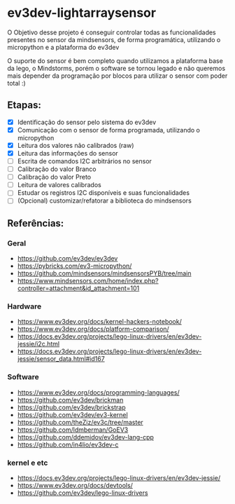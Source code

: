 # ev3dev-lightarraysensor

O Objetivo desse projeto é conseguir controlar todas as funcionalidades presentes no sensor da mindsensors, de forma programática, utilizando o micropython e a plataforma do ev3dev

O suporte do sensor é bem completo quando utilizamos a plataforma base da lego, o Mindstorms, porém o software se tornou legado e não queremos mais depender da programação por blocos para utilizar o sensor com poder total :) 

## Etapas:
- [x] Identificação do sensor pelo sistema do ev3dev
- [x] Comunicação com o sensor de forma programada, utilizando o micropython
- [x] Leitura dos valores não calibrados (raw)
- [x] Leitura das informações do sensor
- [ ] Escrita de comandos I2C arbitrários no sensor
- [ ] Calibração do valor Branco
- [ ] Calibração do valor Preto
- [ ] Leitura de valores calibrados
- [ ] Estudar os registros I2C disponíveis e suas funcionalidades
- [ ] (Opcional) customizar/refatorar a biblioteca do mindsensors

## Referências:
### Geral
- https://github.com/ev3dev/ev3dev
- https://pybricks.com/ev3-micropython/
- https://github.com/mindsensors/mindsensorsPYB/tree/main
- https://www.mindsensors.com/home/index.php?controller=attachment&id_attachment=101
### Hardware
- https://www.ev3dev.org/docs/kernel-hackers-notebook/
- https://www.ev3dev.org/docs/platform-comparison/
- https://docs.ev3dev.org/projects/lego-linux-drivers/en/ev3dev-jessie/i2c.html
- https://docs.ev3dev.org/projects/lego-linux-drivers/en/ev3dev-jessie/sensor_data.html#id167

### Software
- https://www.ev3dev.org/docs/programming-languages/
- https://github.com/ev3dev/brickman
- https://github.com/ev3dev/brickstrap
- https://github.com/ev3dev/ev3-kernel
- https://github.com/theZiz/ev3c/tree/master
- https://github.com/ldmberman/GoEV3
- https://github.com/ddemidov/ev3dev-lang-cpp
 - https://github.com/in4lio/ev3dev-c
### kernel e etc
- https://docs.ev3dev.org/projects/lego-linux-drivers/en/ev3dev-jessie/
- https://www.ev3dev.org/docs/devtools/
- https://github.com/ev3dev/lego-linux-drivers